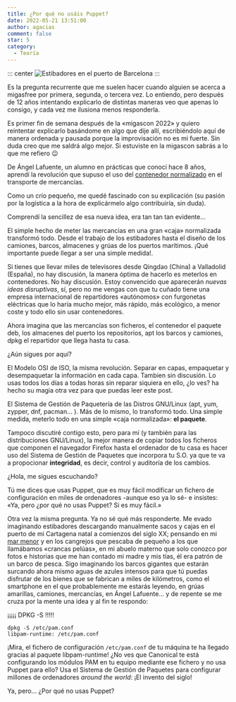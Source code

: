 ```yaml
---
title: ¿Por qué no usáis Puppet?
date: 2022-05-21 13:51:00
author: agacias
comment: false
star: 5
category:
  - Teoría
---
```


::: center
![Estibadores en el puerto de Barcelona](https://mundet3elmar.files.wordpress.com/2010/03/estibadores-archivo-hist.jpg 'Estibadores en el puerto de Barcelona')
:::

Es la pregunta recurrente que me suelen hacer cuando alguien se acerca a migasfree por primera, segunda, o tercera vez. Lo entiendo, pero después de 12 años intentando explicarlo de distintas maneras veo que apenas lo consigo, y cada vez me ilusiona menos responderla.

<!-- more -->

Es primer fin de semana después de la «migascon 2022» y quiero reintentar explicarlo basándome en algo que dije allí, escribiéndolo aquí de manera ordenada y pausada porque la improvisación no es mi fuerte. Sin duda creo que me saldrá algo mejor. Si estuviste en la migascon sabrás a lo que me refiero 😉

De Ángel Lafuente, un alumno en prácticas que conocí hace 8 años, aprendí la revolución que supuso el uso del [contenedor normalizado](https://www.elmundo.es/economia/2016/05/06/5720fa2be2704e157f8b457d.html) en el transporte de mercancías.

Como un crío pequeño, me quedé fascinado con su explicación (su pasión por la logística a la hora de explicármelo algo contribuiría, sin duda).

Comprendí la sencillez de esa nueva idea, era tan tan tan evidente…

El simple hecho de meter las mercancias en una gran «caja» normalizada transformó todo. Desde el trabajo de los estibadores hasta el diseño de los camiones, barcos, almacenes y grúas de los puertos marítimos. ¡Qué importante puede llegar a ser una simple medida!.

Si tienes que llevar miles de televisores desde Qingdao (China) a Valladolid (España), no hay discusión, la manera óptima de hacerlo es meterlos en contenedores. No hay discusión. Estoy convencido que aparecerán _nuevas ideas disruptivas_, sí, pero no me vengas con que tu cuñado tiene una empresa internacional de repartidores «autónomos» con furgonetas eléctricas que lo haría mucho mejor, más rápido, más ecológico, a menor coste y todo ello sin usar contenedores.

Ahora imagina que las mercancías son ficheros, el contenedor el paquete deb, los almacenes del puerto los repositorios, apt los barcos y camiones, dpkg el repartidor que llega hasta tu casa.

¿Aún sigues por aquí?

El Modelo OSI de ISO, la misma revolución. Separar en capas, empaquetar y desempaquetar la
información en cada capa. Tambien sin discusión. Lo usas todos los días a todas horas sin reparar siquiera en ello, ¿lo ves? ha hecho su magia otra vez para que puedas leer este post.

El Sistema de Gestión de Paquetería de las Distros GNU/Linux (apt, yum, zypper, dnf, pacman… ). Más de lo mismo, lo transformó todo. Una simple medida, meterlo todo en una simple «caja normalizada»: **el paquete**.

Tampoco discutiré contigo esto, pero para mí (y también para las distribuciones GNU/Linux), la mejor manera de copiar todos los ficheros que componen el navegador Firefox hasta el ordenador de tu casa es hacer uso del Sistema de Gestión de Paquetes que incorpora tu S.O. ya que te va a propocionar **integridad**, es decir, control y auditoría de los cambios.

¿Hola, me sigues escuchando?

Tú me dices que usas Puppet, que es muy fácil modificar un fichero de configuración en miles
de ordenadores -aunque eso ya lo sé- e insistes: «Ya, pero ¿por qué no usas Puppet? Si es muy fácil.»

Otra vez la misma pregunta. Ya no sé qué más responderte. Me evado imaginando estibadores descargando manualmente sacos y cajas en el puerto de mi Cartagena natal a comienzos del siglo XX; pensando en mi [mar menor](https://www.youtube.com/watch?v=DyHyMFORUE4) y en los cangrejos que pescaba de pequeño a los que llamábamos «crancas pelúas», en mi abuelo materno que solo conozco por fotos e historias que me han contado mi madre y mis tías, él era patrón de un barco de pesca. Sigo imaginando los barcos gigantes que estarán surcando ahora mismo aguas de azules intensos para que tú puedas disfrutar de los bienes que se fabrican a miles de kilómetros, como el smartphone en el que probablemente me estarás leyendo, en grúas amarillas, camiones, mercancías, en Ángel Lafuente… y de repente se me cruza por la mente una idea y al fin te respondo:

¡¡¡¡¡ DPKG -S !!!!!

```
dpkg -S /etc/pam.conf
libpam-runtime: /etc/pam.conf
```

¡Mira, el fichero de configuración `/etc/pam.conf` de tu máquina te ha llegado gracias al paquete libpam-runtime! ¿No ves que Canonical te está configurando los módulos PAM en tu equipo mediante ese fichero y no usa Puppet para ello? Usa el Sistema de Gestión de Paquetes para configurar millones de ordenadores _around the world_: ¡El invento del siglo!

Ya, pero… ¿Por qué no usas Puppet?
